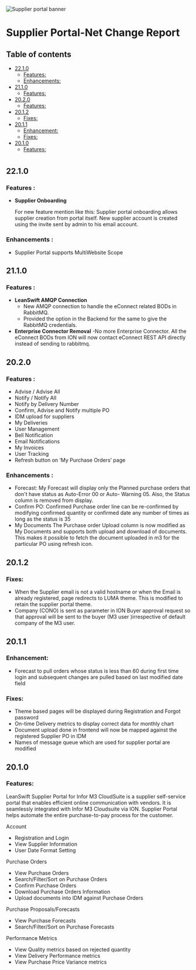![Supplier portal banner](../../../images/banner-supplier-portal.jpg)

# Supplier Portal-Net Change Report

## Table of contents
  - [22.1.0](#2210)
    - [Features:](#features)
    - [Enhancements:](#enhancement)
  - [21.1.0](#2110)
    - [Features:](#features)
  - [20.2.0](#2020)
    - [Features:](#features)
  - [20.1.2](#2012)
    - [Fixes:](#fixes)
  - [20.1.1](#2011)
    - [Enhancement:](#enhancement)
    - [Fixes:](#fixes)
  - [20.1.0](#2010)
    - [Features:](#features)
#

## 22.1.0

### Features :

- **Supplier Onboarding**
  
    For new feature mention like this: Supplier portal onboarding allows supplier creation from portal itself. New supplier account is created using the invite sent by admin to     his email account.
    
### Enhancements :
  
 -  Supplier Portal supports MultiWebsite Scope
  
## 21.1.0

### Features :

- **LeanSwift AMQP Connection**
  - New AMQP connection to handle the eConnect related BODs in RabbitMQ.
  - Provided the option in the Backend for the same to give the RabbitMQ credentials.
- **Enterprise Connector Removal**
  -No more Enterprise Connector. All the eConnect BODs from ION will now contact eConnect REST API directly instead of sending to rabbitmq.

## 20.2.0

### Features : 

- Advise / Advise All 
- Notify / Notify All
- Notify by Delivery Number
- Confirm, Advise and Notify multiple PO
- IDM upload for suppliers
- My Deliveries
- User Management 
- Bell Notification
- Email Notifications
- My Invoices
- User Tracking
- Refresh button on ‘My Purchase Orders’ page 

### Enhancements : 

- Forecast: 
  My Forecast will display only the Planned purchase orders that don't have status as Auto-Error 00 or Auto- Warning 05. Also, the Status column is removed from display.
- Confirm PO:
  Confirmed Purchase order line can be re-confirmed by modifying confirmed quantity or confirmed date any number of times as long as the status is 35 
- My Documents
  The Purchase order  Upload column is now modified as My Documents and supports both upload and download of documents. This makes it possible to fetch the document uploaded in   m3 for the particular PO using refresh icon.
  

## 20.1.2

### Fixes:

- When the Supplier email is not a valid hostname or when the Email is already registered, page redirects to LUMA theme. This is modified to retain the supplier portal theme.
- Company (CONO) is sent as parameter in ION Buyer approval request so that approval will be sent to the buyer (M3 user )irrespective of default company of the M3 user.

## 20.1.1

### Enhancement:

- Forecast to pull orders whose status is less than 60 during first time login and subsequent changes are pulled based on last modified date field

### Fixes:

- Theme based pages will be displayed during Registration and Forgot password
- On-time Delivery metrics to display correct data for monthly chart
- Document upload done in frontend will now be mapped against the registered Supplier PO in IDM
- Names of message queue which are used for supplier portal are modified


## 20.1.0

### Features:

LeanSwift Supplier Portal for Infor M3 CloudSuite is a supplier self-service portal that enables efficient online communication with vendors. It is seamlessly integrated with Infor M3 Cloudsuite via ION. Supplier Portal helps automate the entire purchase-to-pay process for the customer.

Account

- Registration and Login
- View Supplier Information
- User Date Format Setting

Purchase Orders

- View Purchase Orders
- Search/Filter/Sort on Purchase Orders
- Confirm Purchase Orders
- Download Purchase Orders Information
- Upload documents into IDM against Purchase Orders

Purchase Proposals/Forecasts

- View Purchase Forecasts
- Search/Filter/Sort on Purchase Forecasts

Performance Metrics

- View Quality metrics based on rejected quantity
- View Delivery Performance metrics
- View Purchase Price Variance metrics


